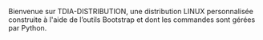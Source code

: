 Bienvenue sur TDIA-DISTRIBUTION, une distribution LINUX personnalisée construite à l'aide de l’outils Bootstrap et dont les commandes sont gérées par Python.
